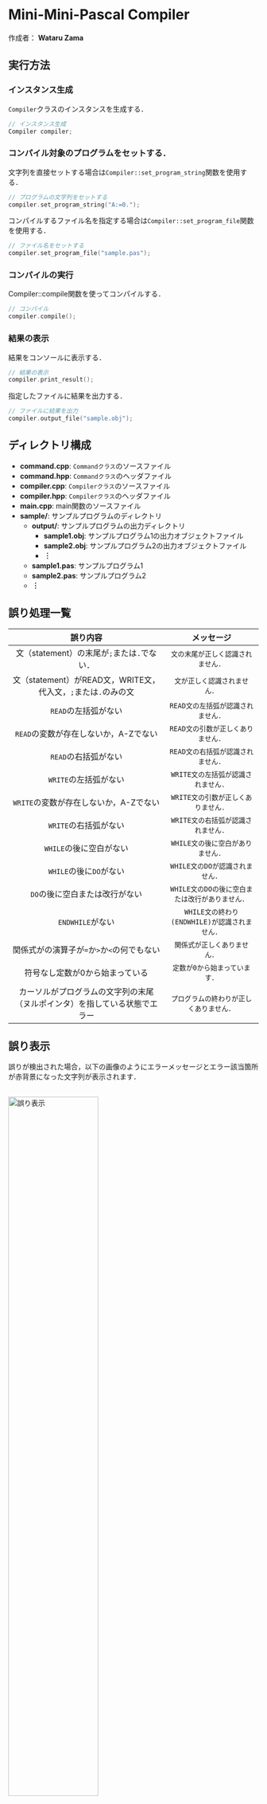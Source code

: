# Mini-Mini-Pascal Compiler
作成者： **Wataru Zama**

## 実行方法
### インスタンス生成
`Compiler`クラスのインスタンスを生成する．
```cpp
// インスタンス生成
Compiler compiler;
```
### コンパイル対象のプログラムをセットする．
文字列を直接セットする場合は`Compiler::set_program_string`関数を使用する．

```cpp
// プログラムの文字列をセットする
compiler.set_program_string("A:=0.");
```
コンパイルするファイル名を指定する場合は`Compiler::set_program_file`関数を使用する．
```cpp
// ファイル名をセットする
compiler.set_program_file("sample.pas");
```
### コンパイルの実行
Compiler::compile関数を使ってコンパイルする．
```cpp
// コンパイル
compiler.compile();
```

### 結果の表示
結果をコンソールに表示する．
```cpp
// 結果の表示
compiler.print_result();
```
指定したファイルに結果を出力する．
```cpp
// ファイルに結果を出力
compiler.output_file("sample.obj");
```

## ディレクトリ構成
- **command.cpp**: `Commandクラス`のソースファイル
- **command.hpp**: `Commandクラス`のヘッダファイル
- **compiler.cpp**: `Compilerクラス`のソースファイル
- **compiler.hpp**: `Compilerクラス`のヘッダファイル
- **main.cpp**: main関数のソースファイル
- **sample/**: サンプルプログラムのディレクトリ
    - **output/**: サンプルプログラムの出力ディレクトリ
        - **sample1.obj**: サンプルプログラム1の出力オブジェクトファイル
        - **sample2.obj**: サンプルプログラム2の出力オブジェクトファイル
        - **︙**
    - **sample1.pas**: サンプルプログラム1
    - **sample2.pas**: サンプルプログラム2
    - **︙**

## 誤り処理一覧
| 誤り内容 | メッセージ |
|:----:|:----------:|
| 文（statement）の末尾が`;`または`.`でない． | `文の末尾が正しく認識されません．` |
| 文（statement）がREAD文，WRITE文，代入文，`;`または`.`のみの文 | `文が正しく認識されません．` |
| `READ`の左括弧がない | `READ文の左括弧が認識されません．` |
| `READ`の変数が存在しないか，A-Zでない | `READ文の引数が正しくありません．` |
| `READ`の右括弧がない | `READ文の右括弧が認識されません．` |
| `WRITE`の左括弧がない | `WRITE文の左括弧が認識されません．` |
| `WRITE`の変数が存在しないか，A-Zでない | `WRITE文の引数が正しくありません．` |
| `WRITE`の右括弧がない | `WRITE文の右括弧が認識されません．` |
| `WHILE`の後に空白がない | `WHILE文の後に空白がありません．` |
| `WHILE`の後に`DO`がない | `WHILE文のDOが認識されません．` |
| `DO`の後に空白または改行がない | `WHILE文のDOの後に空白または改行がありません．` |
| `ENDWHILE`がない | `WHILE文の終わり(ENDWHILE)が認識されません．` |
| 関係式がの演算子が`=`か`>`か`<`の何でもない | `関係式が正しくありません．` |
| 符号なし定数が0から始まっている | `定数が0から始まっています．` |
| カーソルがプログラムの文字列の末尾（ヌルポインタ）を指している状態でエラー | `プログラムの終わりが正しくありません．` |

## 誤り表示
誤りが検出された場合，以下の画像のようにエラーメッセージとエラー該当箇所が赤背景になった文字列が表示されます．

<br>
<img src="https://github.com/W-Zama/figure/blob/main/README_images/mmpascal_compiler/error_display.png" alt="誤り表示" width=60%>
<br>
